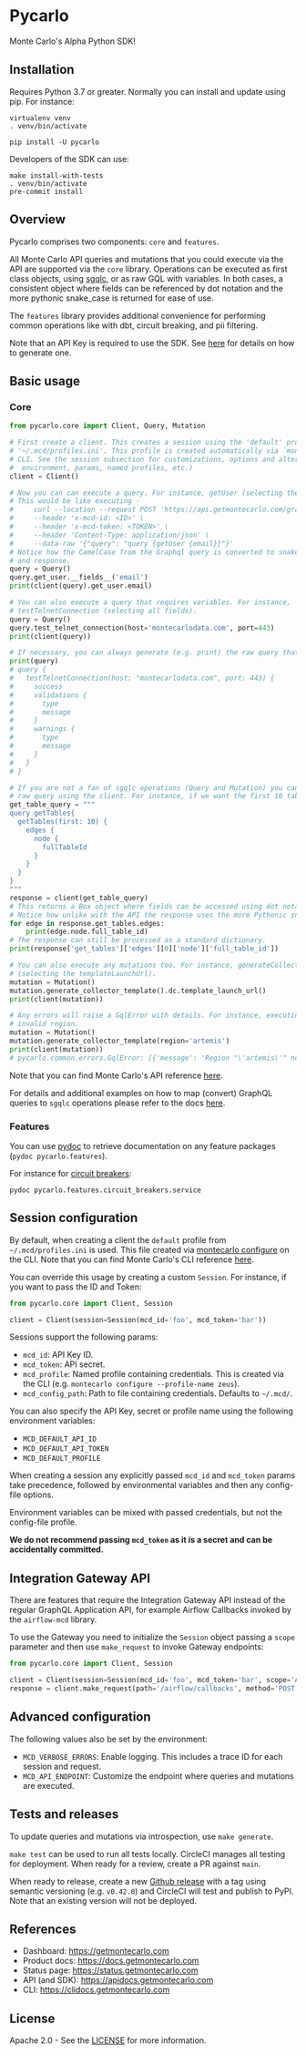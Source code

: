 # Pycarlo

Monte Carlo's Alpha Python SDK!

## Installation

Requires Python 3.7 or greater. Normally you can install and update using pip. For instance:

```shell
virtualenv venv
. venv/bin/activate

pip install -U pycarlo
```

Developers of the SDK can use:

```shell
make install-with-tests
. venv/bin/activate
pre-commit install
```

## Overview

Pycarlo comprises two components: `core` and `features`.

All Monte Carlo API queries and mutations that you could execute via the API are supported via the `core` library. Operations can be executed as first class objects, using [sgqlc](https://github.com/profusion/sgqlc), or as raw GQL with variables. In both cases, a consistent object where fields can be referenced by dot notation and the more pythonic snake_case is returned for ease of use.

The `features` library provides additional convenience for performing common operations like with dbt, circuit breaking, and pii filtering.

Note that an API Key is required to use the SDK. See [here](https://docs.getmontecarlo.com/docs/developer-resources#creating-an-api-key) for details on how to generate one.

## Basic usage

### Core

```python
from pycarlo.core import Client, Query, Mutation

# First create a client. This creates a session using the 'default' profile from
# '~/.mcd/profiles.ini'. This profile is created automatically via `montecarlo configure` on the
# CLI. See the session subsection for customizations, options and alternatives (e.g. using the
#  environment, params, named profiles, etc.)
client = Client()

# Now you can can execute a query. For instance, getUser (selecting the email field).
# This would be like executing -
#     curl --location --request POST 'https://api.getmontecarlo.com/graphql' \
#     --header 'x-mcd-id: <ID>' \
#     --header 'x-mcd-token: <TOKEN>' \
#     --header 'Content-Type: application/json' \
#     --data-raw '{"query": "query {getUser {email}}"}'
# Notice how the CamelCase from the Graphql query is converted to snake_case in both the request
# and response.
query = Query()
query.get_user.__fields__('email')
print(client(query).get_user.email)

# You can also execute a query that requires variables. For instance,
# testTelnetConnection (selecting all fields).
query = Query()
query.test_telnet_connection(host='montecarlodata.com', port=443)
print(client(query))

# If necessary, you can always generate (e.g. print) the raw query that would be executed.
print(query)
# query {
#   testTelnetConnection(host: "montecarlodata.com", port: 443) {
#     success
#     validations {
#       type
#       message
#     }
#     warnings {
#       type
#       message
#     }
#   }
# }

# If you are not a fan of sgqlc operations (Query and Mutation) you can also execute any
# raw query using the client. For instance, if we want the first 10 tables from getTables.
get_table_query = """
query getTables{
  getTables(first: 10) {
    edges {
      node {
        fullTableId
      }
    }
  }
}
"""
response = client(get_table_query)
# This returns a Box object where fields can be accessed using dot notation.
# Notice how unlike with the API the response uses the more Pythonic snake_case.
for edge in response.get_tables.edges:
    print(edge.node.full_table_id)
# The response can still be processed as a standard dictionary.
print(response['get_tables']['edges'][0]['node']['full_table_id'])

# You can also execute any mutations too. For instance, generateCollectorTemplate
# (selecting the templateLaunchUrl).
mutation = Mutation()
mutation.generate_collector_template().dc.template_launch_url()
print(client(mutation))

# Any errors will raise a GqlError with details. For instance, executing above with an
# invalid region.
mutation = Mutation()
mutation.generate_collector_template(region='artemis')
print(client(mutation))
# pycarlo.common.errors.GqlError: [{'message': 'Region "\'artemis\'" not currently active.'...]
```

Note that you can find Monte Carlo's API reference [here](https://apidocs.getmontecarlo.com/).

For details and additional examples on how to map (convert) GraphQL queries to `sgqlc` operations please refer to the docs [here](https://sgqlc.readthedocs.io/en/latest/sgqlc.operation.html).

### Features

You can use [pydoc](https://docs.python.org/3.8/library/pydoc.html) to retrieve documentation on any feature packages (`pydoc pycarlo.features`).

For instance for [circuit breakers](https://docs.getmontecarlo.com/docs/circuit-breakers):

```shell
pydoc pycarlo.features.circuit_breakers.service
```

## Session configuration

By default, when creating a client the `default` profile from `~/.mcd/profiles.ini` is used. This file created via [montecarlo configure](https://docs.getmontecarlo.com/docs/using-the-cli#setting-up-the-cli) on the CLI. Note that you can find Monte Carlo's CLI reference [here](https://clidocs.getmontecarlo.com/).

You can override this usage by creating a custom `Session`. For instance, if you want to pass the ID and Token:

```python
from pycarlo.core import Client, Session

client = Client(session=Session(mcd_id='foo', mcd_token='bar'))
```

Sessions support the following params:

- `mcd_id`: API Key ID.
- `mcd_token`: API secret.
- `mcd_profile`: Named profile containing credentials. This is created via the CLI (e.g. `montecarlo configure --profile-name zeus`).
- `mcd_config_path`: Path to file containing credentials. Defaults to `~/.mcd/`.

You can also specify the API Key, secret or profile name using the following environment variables:

- `MCD_DEFAULT_API_ID`
- `MCD_DEFAULT_API_TOKEN`
- `MCD_DEFAULT_PROFILE`

When creating a session any explicitly passed `mcd_id` and `mcd_token` params take precedence, followed by environmental variables and then any config-file options.

Environment variables can be mixed with passed credentials, but not the config-file profile.

**We do not recommend passing `mcd_token` as it is a secret and can be accidentally committed.**

## Integration Gateway API

There are features that require the Integration Gateway API instead of the regular GraphQL Application API, for example Airflow Callbacks invoked by the `airflow-mcd` library.

To use the Gateway you need to initialize the `Session` object passing a `scope` parameter and then use `make_request` to invoke Gateway endpoints:

```python
from pycarlo.core import Client, Session

client = Client(session=Session(mcd_id='foo', mcd_token='bar', scope='AirflowCallbacks'))
response = client.make_request(path='/airflow/callbacks', method='POST', body={}, timeout_in_seconds=20)
```

## Advanced configuration

The following values also be set by the environment:

- `MCD_VERBOSE_ERRORS`: Enable logging. This includes a trace ID for each session and request.
- `MCD_API_ENDPOINT`: Customize the endpoint where queries and mutations are executed.

## Tests and releases

To update queries and mutations via introspection, use `make generate`.

`make test` can be used to run all tests locally. CircleCI manages all testing for deployment. When ready for a review, create a PR against `main`.

When ready to release, create a new [Github release](https://docs.github.com/en/repositories/releasing-projects-on-github/managing-releases-in-a-repository) with a tag using semantic versioning (e.g. `v0.42.0`) and CircleCI will test and publish to PyPI. Note that an existing version will not be deployed.

## References

- Dashboard: <https://getmontecarlo.com>
- Product docs: <https://docs.getmontecarlo.com>
- Status page: <https://status.getmontecarlo.com>
- API (and SDK): <https://apidocs.getmontecarlo.com>
- CLI: <https://clidocs.getmontecarlo.com>

## License

Apache 2.0 - See the [LICENSE](http://www.apache.org/licenses/LICENSE-2.0) for more information.
